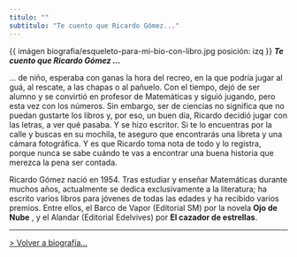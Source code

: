 ```yaml
---
titulo: ""
subtitulo: "Te cuento que Ricardo Gómez..."
---
```

{{ imágen biografia/esqueleto-para-mi-bio-con-libro.jpg posición: izq }}
**_Te cuento que Ricardo Gómez …_**

... de niño, esperaba con ganas la hora del recreo, en la que podría jugar al
guá, al rescate, a las chapas o al pañuelo. Con el tiempo, dejó de ser alumno
y se convirtió en profesor de Matemáticas y siguió jugando, pero esta vez con
los números. Sin embargo, ser de ciencias no significa que no puedan gustarte
los libros y, por eso, un buen día, Ricardo decidió jugar con las letras, a
ver qué pasaba. Y se hizo escritor. Si te lo encuentras por la calle y buscas
en su mochila, te aseguro que encontrarás una libreta y una cámara
fotográfica. Y es que Ricardo toma nota de todo y lo registra, porque nunca
se sabe cuándo te vas a encontrar una buena historia que merezca la pena ser
contada.

Ricardo Gómez nació en 1954. Tras estudiar y enseñar Matemáticas durante
muchos años, actualmente se dedica exclusivamente a la literatura; ha escrito
varios libros para jóvenes de todas las edades y ha recibido varios premios.
Entre ellos, el Barco de Vapor (Editorial SM) por la novela **Ojo de Nube** ,
y el Alandar (Editorial Edelvives) por **El cazador de estrellas**.

* * *

[> Volver a biografía…](/biografia)

